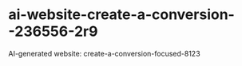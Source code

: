 # ai-website-create-a-conversion--236556-2r9
AI-generated website: create-a-conversion-focused-8123
